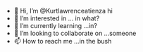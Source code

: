 - 👋 Hi, I’m @Kurtlawrenceatienza hi
- 👀 I’m interested in ... in what?
- 🌱 I’m currently learning ...in?
- 💞️ I’m looking to collaborate on ...someone
- 📫 How to reach me ...in the  bush

<!---
Kurtlawrenceatienza/Kurtlawrenceatienza is a ✨ special ✨ repository because its `README.md` (this file) appears on your GitHub profile.
You can click the Preview link to take a look at your changes.
--->
